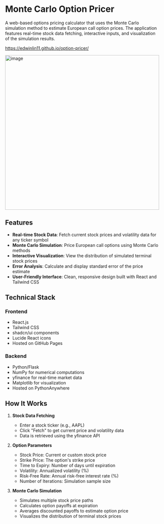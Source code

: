 # Monte Carlo Option Pricer

A web-based options pricing calculator that uses the Monte Carlo simulation method to estimate European call option prices. The application features real-time stock data fetching, interactive inputs, and visualization of the simulation results.

https://edwinlin11.github.io/option-pricer/

<img width="500" alt="image" src="https://github.com/user-attachments/assets/b4fd472a-caa8-4f1c-848a-dd4102b297cf" />


## Features

- **Real-time Stock Data**: Fetch current stock prices and volatility data for any ticker symbol
- **Monte Carlo Simulation**: Price European call options using Monte Carlo methods
- **Interactive Visualization**: View the distribution of simulated terminal stock prices
- **Error Analysis**: Calculate and display standard error of the price estimate
- **User-Friendly Interface**: Clean, responsive design built with React and Tailwind CSS

## Technical Stack

### Frontend
- React.js
- Tailwind CSS
- shadcn/ui components
- Lucide React icons
- Hosted on GitHub Pages

### Backend
- Python/Flask
- NumPy for numerical computations
- yfinance for real-time market data
- Matplotlib for visualization
- Hosted on PythonAnywhere

## How It Works

1. **Stock Data Fetching**
   - Enter a stock ticker (e.g., AAPL)
   - Click "Fetch" to get current price and volatility data
   - Data is retrieved using the yfinance API

2. **Option Parameters**
   - Stock Price: Current or custom stock price
   - Strike Price: The option's strike price
   - Time to Expiry: Number of days until expiration
   - Volatility: Annualized volatility (%)
   - Risk-Free Rate: Annual risk-free interest rate (%)
   - Number of Iterations: Simulation sample size

3. **Monte Carlo Simulation**
   - Simulates multiple stock price paths
   - Calculates option payoffs at expiration
   - Averages discounted payoffs to estimate option price
   - Visualizes the distribution of terminal stock prices
